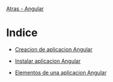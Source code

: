 [Atras - Angular](https://github.com/daniel18acevedo/DA2-Tecnologia/tree/angular)

# Indice

- [Creacion de aplicacion Angular](https://github.com/daniel18acevedo/DA2-Tecnologia/blob/angular-create-project/angular-new-project.md)

- [Instalar aplicacion Angular](https://github.com/daniel18acevedo/DA2-Tecnologia/blob/angular-create-project/install-angular-app.md)

- [Elementos de una aplicacion Angular](https://github.com/daniel18acevedo/DA2-Tecnologia/blob/angular-create-project/angular-app-elements.md)
